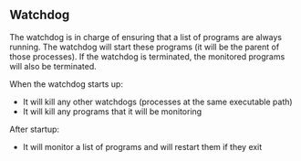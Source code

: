 ## Watchdog

The watchdog is in charge of ensuring that a list of programs are always running.
The watchdog will start these programs (it will be the parent of those processes).
If the watchdog is terminated, the monitored programs will also be terminated.

When the watchdog starts up:
- It will kill any other watchdogs (processes at the same executable path)
- It will kill any programs that it will be monitoring

After startup:
- It will monitor a list of programs and will restart them if they exit
